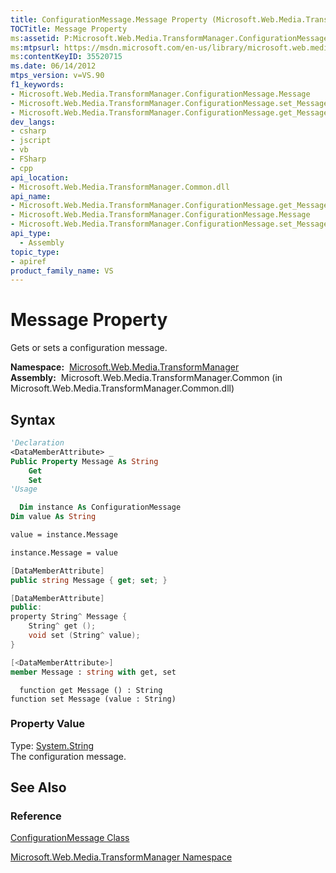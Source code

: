```yaml
---
title: ConfigurationMessage.Message Property (Microsoft.Web.Media.TransformManager)
TOCTitle: Message Property
ms:assetid: P:Microsoft.Web.Media.TransformManager.ConfigurationMessage.Message
ms:mtpsurl: https://msdn.microsoft.com/en-us/library/microsoft.web.media.transformmanager.configurationmessage.message(v=VS.90)
ms:contentKeyID: 35520715
ms.date: 06/14/2012
mtps_version: v=VS.90
f1_keywords:
- Microsoft.Web.Media.TransformManager.ConfigurationMessage.Message
- Microsoft.Web.Media.TransformManager.ConfigurationMessage.set_Message
- Microsoft.Web.Media.TransformManager.ConfigurationMessage.get_Message
dev_langs:
- csharp
- jscript
- vb
- FSharp
- cpp
api_location:
- Microsoft.Web.Media.TransformManager.Common.dll
api_name:
- Microsoft.Web.Media.TransformManager.ConfigurationMessage.get_Message
- Microsoft.Web.Media.TransformManager.ConfigurationMessage.Message
- Microsoft.Web.Media.TransformManager.ConfigurationMessage.set_Message
api_type:
  - Assembly
topic_type:
- apiref
product_family_name: VS
---
```


# Message Property

Gets or sets a configuration message.

**Namespace:**  [Microsoft.Web.Media.TransformManager](microsoft-web-media-transformmanager-namespace.md)  
**Assembly:**  Microsoft.Web.Media.TransformManager.Common (in Microsoft.Web.Media.TransformManager.Common.dll)

## Syntax

```vb
'Declaration
<DataMemberAttribute> _
Public Property Message As String
    Get
    Set
'Usage

  Dim instance As ConfigurationMessage
Dim value As String

value = instance.Message

instance.Message = value
```

```csharp
[DataMemberAttribute]
public string Message { get; set; }
```

```cpp
[DataMemberAttribute]
public:
property String^ Message {
    String^ get ();
    void set (String^ value);
}
```

``` fsharp
[<DataMemberAttribute>]
member Message : string with get, set
```

```jscript
  function get Message () : String
function set Message (value : String)
```

### Property Value

Type: [System.String](https://msdn.microsoft.com/library/s1wwdcbf)  
The configuration message.  

## See Also

### Reference

[ConfigurationMessage Class](configurationmessage-class-microsoft-web-media-transformmanager.md)

[Microsoft.Web.Media.TransformManager Namespace](microsoft-web-media-transformmanager-namespace.md)

